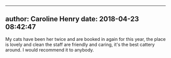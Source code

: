 
---
author: Caroline Henry
date: 2018-04-23 08:42:47
---
My cats have been her twice and are booked in again for this year, the place is lovely and clean the staff are friendly and caring, it's the best cattery around. I would recommend it to anybody.

